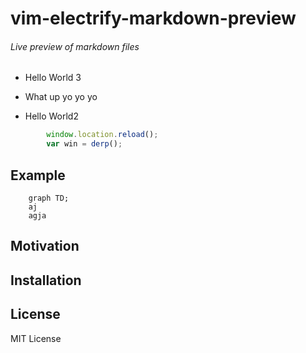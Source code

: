 # vim-electrify-markdown-preview
###### Live preview of markdown files

- Hello World 3
- What up yo yo yo

- Hello World2

``` javascript
        window.location.reload();
        var win = derp();
```

## Example

``` mermaid
    graph TD;
    aj
    agja
```

## Motivation


## Installation

## License

MIT License

